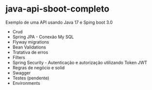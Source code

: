 # java-api-sboot-completo
Exemplo de uma API usando Java 17 e Sping boot 3.0

 - Crud 
 - Spring JPA - Conexão My SQL
 - Flyway migrations
 - Bean Validations
 - Tratativa de erros
 - Filters
 - Spring Security - Autenticação e autorização utilizando Token JWT
 - Regras de negócio e solid
 - Swagger
 - Testes (pendente)
 - Environments 
